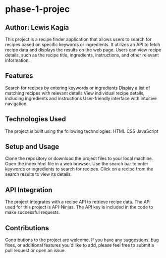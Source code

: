 # phase-1-projec
## Author: Lewis Kagia

This project is a recipe finder application that allows users to search for recipes based on specific keywords or ingredients. It utilizes an API to fetch recipe data and displays the results on the web page. Users can view recipe details, such as the recipe title, ingredients, instructions, and other relevant information.

## Features
Search for recipes by entering keywords or ingredients
Display a list of matching recipes with relevant details
View individual recipe details, including ingredients and instructions
User-friendly interface with intuitive navigation


## Technologies Used
The project is built using the following technologies:
HTML
CSS
JavaScript

## Setup and Usage
Clone the repository or download the project files to your local machine.
Open the index.html file in a web browser.
Use the search bar to enter keywords or ingredients to search for recipes.
Click on a recipe from the search results to view its details.

## API Integration
The project integrates with a recipe API to retrieve recipe data. The API used for this project is API-Ninjas. The API key is included in the code to make successful requests.


## Contributions
Contributions to the project are welcome. If you have any suggestions, bug fixes, or additional features you'd like to add, please feel free to submit a pull request or open an issue.